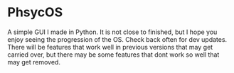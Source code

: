 # PhsycOS
A simple GUI I made in Python. It is not close to finished, but I hope you enjoy seeing the progression of the OS. Check back often for dev updates. There will be features that work well in previous versions that may get carried over, but there may be some features that dont work so well that may get removed.
